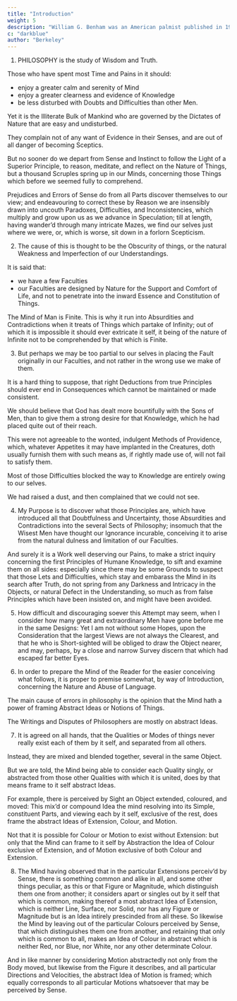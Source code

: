 ```yaml
---
title: "Introduction"
weight: 5
description: "William G. Benham was an American palmist published in 1900."
c: "darkblue"
author: "Berkeley"
---
```



<!-- A TREATISE CONCERNING THE PRINCIPLES OF HUMAN KNOWLEDGE
George Berkeley -->

<!-- WHEREIN THE
Chief Causes of Error and Difficulty in the Sciences,
with the Grounds of Scepticism, Atheism, and
Irreligion are inquired into. -->

<!-- First Printed in the Year 1710.
To which are added
Three Dialogues
BETWEEN
Hylas and Philonous,
In Opposition to
SCEPTICKS and ATHEISTS.
First Printed in the Year 1713.
Both written by GEORGE BERKELEY, M. A.
Fellow of Trinity-College, Dublin.
LONDON : Printed for Jacob Tonson, 1734. -->


1. PHILOSOPHY is the study of Wisdom and Truth.

Those who have spent most Time and Pains in it should:
- enjoy a greater calm and serenity of Mind
- enjoy a greater clearness and evidence of Knowledge
- be less disturbed with Doubts and Difficulties than other Men. 


Yet it is the Illiterate Bulk of Mankind who are governed by the Dictates of Nature that are easy and undisturbed.

<!-- that walk the High-road of plain, common Sense, and 

 To them nothing that’s familiar appears unaccountable or difficult to comprehend.  -->

They complain not of any want of Evidence in their Senses, and are out of all danger of becoming Sceptics. 

But no sooner do we depart from Sense and Instinct to follow the Light of a Superior Principle, to reason, meditate, and reflect on the Nature of Things, but a thousand Scruples spring up in our Minds, concerning those Things which before we seemed fully to comprehend.

Prejudices and Errors of Sense do from all Parts discover themselves to our view; and endeavouring to correct these by Reason we are insensibly drawn into uncouth Paradoxes, Difficulties, and Inconsistencies, which multiply and grow upon us as we advance in Speculation; till at length, having wander’d through many intricate Mazes, we find our selves just where we were, or, which is worse, sit down in a forlorn Scepticism.


2. The cause of this is thought to be the Obscurity of things, or the natural Weakness and Imperfection of our Understandings. 

It is said that:
- we have a few Faculties
- our Faculties are designed by Nature for the Support and Comfort of Life, and not to penetrate into the inward Essence and Constitution of Things. 

The Mind of Man is Finite. This is why it run into Absurdities and Contradictions when it treats of Things which partake of Infinity; out of which it is impossible it should ever extricate it self, it being of the nature of Infinite not to be comprehended by that which is Finite.


3. But perhaps we may be too partial to our selves in placing the Fault originally in our Faculties, and not rather in the wrong use we make of them.

It is a hard thing to suppose, that right Deductions from true Principles should ever end in Consequences which cannot be maintained or made consistent.

We should believe that God has dealt more bountifully with the Sons of Men, than to give them a strong desire for that Knowledge, which he had placed quite out of their reach.

This were not agreeable to the wonted, indulgent Methods of Providence, which, whatever Appetites it may have implanted in the Creatures, doth usually furnish them with such means as, if rightly made use of, will not fail to satisfy them.

Most of those Difficulties blocked the way to Knowledge are entirely owing to our selves.

We had raised a dust, and then complained that we could not see.


4. My Purpose is to discover what those Principles are, which have introduced all that Doubtfulness and Uncertainty, those Absurdities and Contradictions into the several Sects of Philosophy; insomuch that the Wisest Men have thought our Ignorance incurable, conceiving it to arise from the natural dulness and limitation of our Faculties.

And surely it is a Work well deserving our Pains, to make a strict inquiry concerning the first Principles of Humane Knowledge, to sift and examine them on all sides: especially since there may be some Grounds to suspect that those Lets and Difficulties, which stay and embarass the Mind in its search after Truth, do not spring from any Darkness and Intricacy in the Objects, or natural Defect in the Understanding, so much as from false Principles which have been insisted on, and might have been avoided.


5. How difficult and discouraging soever this Attempt may seem, when I consider how many great and extraordinary Men have gone before me in the same Designs: Yet I am not without some Hopes, upon the Consideration that the largest Views are not always the Clearest, and that he who is Short-sighted will be obliged to draw the Object nearer, and may, perhaps, by a close and narrow Survey discern that which had escaped far better Eyes. 


6. In order to prepare the Mind of the Reader for the easier conceiving what follows, it is proper to premise somewhat, by way of Introduction, concerning the Nature and Abuse of Language.

<!-- But the unraveling this Matter leads me in some measure to anticipate my Design, by taking notice of what seems to have had a chief part in rendering Speculation intricate and perplexed, and to have occasioned innumerable Errors and Difficulties in almost all parts of Knowledge. -->

The main cause of errors in philosophy is the opinion that the Mind hath a power of framing Abstract Ideas or Notions of Things. 

<!-- He who is not a perfect Stranger to  -->

The Writings and Disputes of Philosophers are mostly on abstract Ideas. 

<!-- These are in a more especial manner, thought to be the Object of those Sciences which go by the name of Logic and Metaphysics, and of all that which passes under the Notion of the most abstracted and sublime Learning, in all which one shall scarce find any Question handled in such a manner, as does not suppose their Existence in the Mind, and that it is well acquainted with them. -->


7. It is agreed on all hands, that the Qualities or Modes of things never really exist each of them by it self, and separated from all others.

Instead, they are mixed and blended together, several in the same Object.

But we are told, the Mind being able to consider each Quality singly, or abstracted from those other Qualities with which it is united, does by that means frame to it self abstract Ideas.

For example, there is perceived by Sight an Object extended, coloured, and moved: This mix’d or compound Idea the mind resolving into its Simple, constituent Parts, and viewing each by it self, exclusive of the rest, does frame the abstract Ideas of Extension, Colour, and Motion. 

Not that it is possible for Colour or Motion to exist without Extension: but only that the Mind can frame to it self by Abstraction the Idea of Colour exclusive of Extension, and of Motion exclusive of both Colour and Extension.


8. The Mind having observed that in the particular Extensions perceiv’d by Sense, there is something common and alike in all, and some other things peculiar, as this or that Figure or Magnitude, which distinguish them one from another; it considers apart or singles out by it self that which is common, making thereof a most abstract Idea of Extension, which is neither Line, Surface, nor Solid, nor has any Figure or Magnitude but is an Idea intirely prescinded from all these. So likewise the Mind by leaving out of the particular Colours perceived by Sense, that which distinguishes them one from another, and retaining that only which is common to all, makes an Idea of Colour in abstract which is neither Red, nor Blue, nor White, nor any other determinate Colour.

And in like manner by considering Motion abstractedly not only from the Body moved, but likewise from the Figure it describes, and all particular Directions and Velocities, the abstract Idea of Motion is framed; which equally corresponds to all particular Motions whatsoever that may be perceived by Sense.

